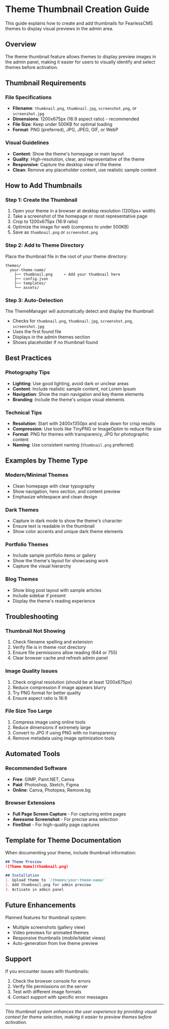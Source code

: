 # Theme Thumbnail Creation Guide

This guide explains how to create and add thumbnails for FearlessCMS themes to display visual previews in the admin area.

## Overview

The theme thumbnail feature allows themes to display preview images in the admin panel, making it easier for users to visually identify and select themes before activation.

## Thumbnail Requirements

### File Specifications
- **Filename**: `thumbnail.png`, `thumbnail.jpg`, `screenshot.png`, or `screenshot.jpg`
- **Dimensions**: 1200x675px (16:9 aspect ratio) - recommended
- **File Size**: Keep under 500KB for optimal loading
- **Format**: PNG (preferred), JPG, JPEG, GIF, or WebP

### Visual Guidelines
- **Content**: Show the theme's homepage or main layout
- **Quality**: High-resolution, clear, and representative of the theme
- **Responsive**: Capture the desktop view of the theme
- **Clean**: Remove any placeholder content, use realistic sample content

## How to Add Thumbnails

### Step 1: Create the Thumbnail
1. Open your theme in a browser at desktop resolution (1200px+ width)
2. Take a screenshot of the homepage or most representative page
3. Crop to 1200x675px (16:9 ratio)
4. Optimize the image for web (compress to under 500KB)
5. Save as `thumbnail.png` or `screenshot.png`

### Step 2: Add to Theme Directory
Place the thumbnail file in the root of your theme directory:

```
themes/
  your-theme-name/
    ├── thumbnail.png     ← Add your thumbnail here
    ├── config.json
    ├── templates/
    └── assets/
```

### Step 3: Auto-Detection
The ThemeManager will automatically detect and display the thumbnail:
- Checks for `thumbnail.png`, `thumbnail.jpg`, `screenshot.png`, `screenshot.jpg`
- Uses the first found file
- Displays in the admin themes section
- Shows placeholder if no thumbnail found

## Best Practices

### Photography Tips
- **Lighting**: Use good lighting, avoid dark or unclear areas
- **Content**: Include realistic sample content, not Lorem Ipsum
- **Navigation**: Show the main navigation and key theme elements
- **Branding**: Include the theme's unique visual elements

### Technical Tips
- **Resolution**: Start with 2400x1350px and scale down for crisp results
- **Compression**: Use tools like TinyPNG or ImageOptim to reduce file size
- **Format**: PNG for themes with transparency, JPG for photographic content
- **Naming**: Use consistent naming (`thumbnail.png` preferred)

## Examples by Theme Type

### Modern/Minimal Themes
- Clean homepage with clear typography
- Show navigation, hero section, and content preview
- Emphasize whitespace and clean design

### Dark Themes
- Capture in dark mode to show the theme's character
- Ensure text is readable in the thumbnail
- Show color accents and unique dark theme elements

### Portfolio Themes
- Include sample portfolio items or gallery
- Show the theme's layout for showcasing work
- Capture the visual hierarchy

### Blog Themes
- Show blog post layout with sample articles
- Include sidebar if present
- Display the theme's reading experience

## Troubleshooting

### Thumbnail Not Showing
1. Check filename spelling and extension
2. Verify file is in theme root directory
3. Ensure file permissions allow reading (644 or 755)
4. Clear browser cache and refresh admin panel

### Image Quality Issues
1. Check original resolution (should be at least 1200x675px)
2. Reduce compression if image appears blurry
3. Try PNG format for better quality
4. Ensure aspect ratio is 16:9

### File Size Too Large
1. Compress image using online tools
2. Reduce dimensions if extremely large
3. Convert to JPG if using PNG with no transparency
4. Remove metadata using image optimization tools

## Automated Tools

### Recommended Software
- **Free**: GIMP, Paint.NET, Canva
- **Paid**: Photoshop, Sketch, Figma
- **Online**: Canva, Photopea, Remove.bg

### Browser Extensions
- **Full Page Screen Capture** - For capturing entire pages
- **Awesome Screenshot** - For precise area selection
- **FireShot** - For high-quality page captures

## Template for Theme Documentation

When documenting your theme, include thumbnail information:

```markdown
## Theme Preview
![Theme Name](thumbnail.png)

## Installation
1. Upload theme to `/themes/your-theme-name/`
2. Add thumbnail.png for admin preview
3. Activate in admin panel
```

## Future Enhancements

Planned features for thumbnail system:
- Multiple screenshots (gallery view)
- Video previews for animated themes
- Responsive thumbnails (mobile/tablet views)
- Auto-generation from live theme preview

## Support

If you encounter issues with thumbnails:
1. Check the browser console for errors
2. Verify file permissions on the server
3. Test with different image formats
4. Contact support with specific error messages

---

*This thumbnail system enhances the user experience by providing visual context for theme selection, making it easier to preview themes before activation.*